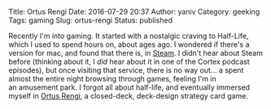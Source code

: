 Title: Ortus Rengi
Date: 2016-07-29 20:37
Author: yaniv
Category: geeking
Tags: gaming
Slug: ortus-rengi
Status: published

Recently I'm into gaming. It started with a nostalgic craving to
Half-Life, which I used to spend hours on, about ages ago. I wondered if
there's a version for mac, and found that there is, in
[Steam](http://steamcommunity.com). I didn't hear about Steam before
(thinking about it, I *did* hear about it in one of the Cortex podcast
episodes), but once visiting that service, there is no way out... a
spent almost the entire night browsing through games, feeling I'm in
an amusement park. I forgot all about half-life, and eventually immersed
myself in [Ortus Rengi](http://ortusregni.com), a closed-deck,
deck-design strategy card game.

